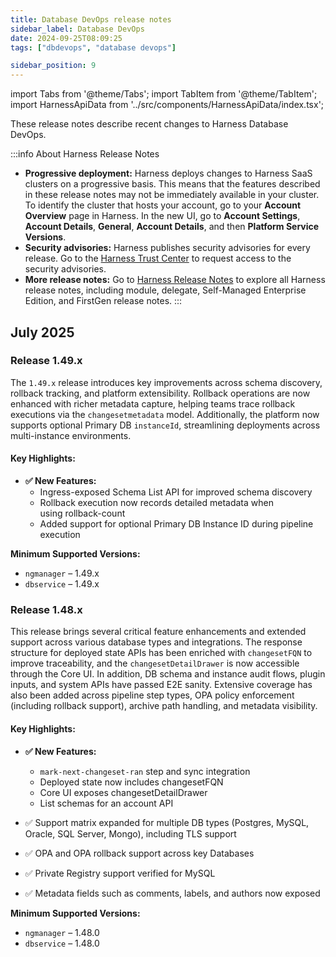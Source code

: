 ```yaml
---
title: Database DevOps release notes
sidebar_label: Database DevOps
date: 2024-09-25T08:09:25
tags: ["dbdevops", "database devops"]

sidebar_position: 9
---
```


import Tabs from '@theme/Tabs';
import TabItem from '@theme/TabItem';
import HarnessApiData from '../src/components/HarnessApiData/index.tsx';

<DocsButton icon = "fa-solid fa-square-rss" text="Subscribe via RSS" link="https://developer.harness.io/release-notes/infrastructure-as-code-management/rss.xml" />

These release notes describe recent changes to Harness Database DevOps.

:::info About Harness Release Notes

- **Progressive deployment:** Harness deploys changes to Harness SaaS clusters on a progressive basis. This means that the features described in these release notes may not be immediately available in your cluster. To identify the cluster that hosts your account, go to your **Account Overview** page in Harness. In the new UI, go to **Account Settings**, **Account Details**, **General**, **Account Details**, and then **Platform Service Versions**.
- **Security advisories:** Harness publishes security advisories for every release. Go to the [Harness Trust Center](https://trust.harness.io/?itemUid=c41ff7d5-98e7-4d79-9594-fd8ef93a2838&source=documents_card) to request access to the security advisories.
- **More release notes:** Go to [Harness Release Notes](/release-notes) to explore all Harness release notes, including module, delegate, Self-Managed Enterprise Edition, and FirstGen release notes.
:::

## July 2025

### Release 1.49.x
The `1.49.x` release introduces key improvements across schema discovery, rollback tracking, and platform extensibility. Rollback operations are now enhanced with richer metadata capture, helping teams trace rollback executions via the `changesetmetadata` model. Additionally, the platform now supports optional Primary DB `instanceId`, streamlining deployments across multi-instance environments. 

#### Key Highlights:

* **✅ New Features:**
    - Ingress-exposed Schema List API for improved schema discovery
    - Rollback execution now records detailed metadata when using rollback-count
    - Added support for optional Primary DB Instance ID during pipeline execution

**Minimum Supported Versions:**
- `ngmanager` – 1.49.x
- `dbservice` – 1.49.x

### Release 1.48.x

This release brings several critical feature enhancements and extended support across various database types and integrations. The response structure for deployed state APIs has been enriched with `changesetFQN` to improve traceability, and the `changesetDetailDrawer` is now accessible through the Core UI. In addition, DB schema and instance audit flows, plugin inputs, and system APIs have passed E2E sanity. Extensive coverage has also been added across pipeline step types, OPA policy enforcement (including rollback support), archive path handling, and metadata visibility.

#### Key Highlights:

* **✅ New Features:**
  - `mark-next-changeset-ran` step and sync integration
  - Deployed state now includes changesetFQN
  - Core UI exposes changesetDetailDrawer
  - List schemas for an account API

* ✅ Support matrix expanded for multiple DB types (Postgres, MySQL, Oracle, SQL Server, Mongo), including TLS support

* ✅ OPA and OPA rollback support across key Databases

* ✅ Private Registry support verified for MySQL

* ✅ Metadata fields such as comments, labels, and authors now exposed

**Minimum Supported Versions:**
- `ngmanager` – 1.48.0
- `dbservice` – 1.48.0
